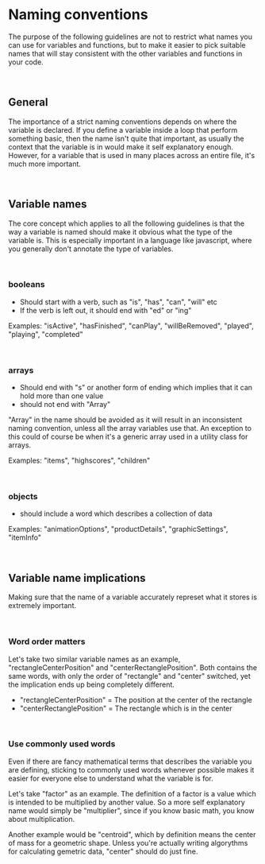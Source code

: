 # Naming conventions

The purpose of the following guidelines are not to restrict what names you can use for variables and functions, but to make it easier to pick suitable names that will stay consistent with the other variables and functions in your code.

<br>

## General

The importance of a strict naming conventions depends on where the variable is declared. If you define a variable inside a loop that perform something basic, then the name isn't quite that important, as usually the context that the variable is in would make it self explanatory enough. However, for a variable that is used in many places across an entire file, it's much more important.

<br>

## Variable names

The core concept which applies to all the following guidelines is that the way a variable is named should make it obvious what the type of the variable is. This is especially important in a language like javascript, where you generally don't annotate the type of variables.

<br>

### booleans
* Should start with a verb, such as "is", "has", "can", "will" etc
* If the verb is left out, it should end with "ed" or "ing"

Examples: "isActive", "hasFinished", "canPlay", "willBeRemoved", "played", "playing", "completed"

<br>

### arrays
* Should end with "s" or another form of ending which implies that it can hold more than one value
* should not end with "Array"

"Array" in the name should be avoided as it will result in an inconsistent naming convention, unless all the array variables use that. An exception to this could of course be when it's a generic array used in a utility class for arrays.

Examples: "items", "highscores", "children"

<br>

### objects
 * should include a word which describes a collection of data
 
Examples: "animationOptions", "productDetails", "graphicSettings", "itemInfo"

<br>

## Variable name implications

Making sure that the name of a variable accurately represet what it stores is extremely important.

<br>

### Word order matters

Let's take two similar variable names as an example, "rectangleCenterPosition" and "centerRectanglePosition". Both contains the same words, with only the order of "rectangle" and "center" switched, yet the implication ends up being completely different.

* "rectangleCenterPosition" = The position at the center of the rectangle
* "centerRectanglePosition" = The rectangle which is in the center

<br>

### Use commonly used words

Even if there are fancy mathematical terms that describes the variable you are defining, sticking to commonly used words whenever possible makes it easier for everyone else to understand what the variable is for.

Let's take "factor" as an example. The definition of a factor is a value which is intended to be multiplied by another value. So a more self explanatory name would simply be "multiplier", since if you know basic math, you know about multiplication.

Another example would be "centroid", which by definition means the center of mass for a geometric shape. Unless you're actually writing algorythms for calculating gemetric data, "center" should do just fine.
